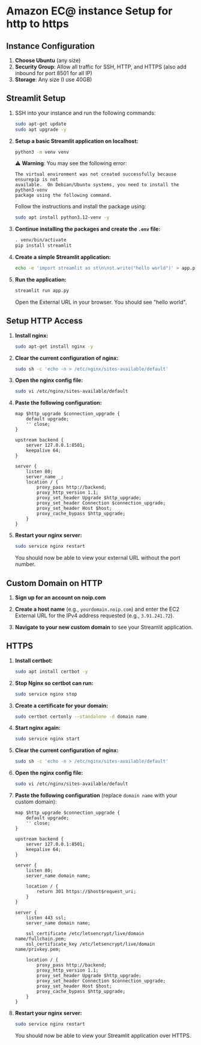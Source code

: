 # Amazon EC@ instance Setup for http to https

## Instance Configuration
1. **Choose Ubuntu** (any size)
2. **Security Group**: Allow all traffic for SSH, HTTP, and HTTPS (also add inbound for port 8501 for all IP)
3. **Storage**: Any size (I use 40GB)

## Streamlit Setup

1. SSH into your instance and run the following commands:

    ```bash
    sudo apt-get update
    sudo apt upgrade -y
    ```

2. **Setup a basic Streamlit application on localhost:**

    ```bash
    python3 -m venv venv
    ```

    ⚠️ **Warning**: You may see the following error:

    ```
    The virtual environment was not created successfully because ensurepip is not
    available.  On Debian/Ubuntu systems, you need to install the python3-venv
    package using the following command.
    ```

    Follow the instructions and install the package using:

    ```bash
    sudo apt install python3.12-venv -y
    ```

3. **Continue installing the packages and create the `.env` file:**

    ```bash
    . venv/bin/activate
    pip install streamlit
    ```

4. **Create a simple Streamlit application:**

    ```bash
    echo -e 'import streamlit as st\n\nst.write("hello world")' > app.py
    ```

5. **Run the application:**

    ```bash
    streamlit run app.py
    ```

    Open the External URL in your browser. You should see "hello world".

## Setup HTTP Access

1. **Install nginx:**

    ```bash
    sudo apt-get install nginx -y
    ```

2. **Clear the current configuration of nginx:**

    ```bash
    sudo sh -c 'echo -n > /etc/nginx/sites-available/default'
    ```

3. **Open the nginx config file:**

    ```bash
    sudo vi /etc/nginx/sites-available/default
    ```

4. **Paste the following configuration:**

    ```nginx
    map $http_upgrade $connection_upgrade {
        default upgrade;
        '' close;
    }

    upstream backend {
        server 127.0.0.1:8501;
        keepalive 64;
    }

    server {
        listen 80;
        server_name _;
        location / {
            proxy_pass http://backend;
            proxy_http_version 1.1;
            proxy_set_header Upgrade $http_upgrade;
            proxy_set_header Connection $connection_upgrade;
            proxy_set_header Host $host;
            proxy_cache_bypass $http_upgrade;
        }
    }
    ```

5. **Restart your nginx server:**

    ```bash
    sudo service nginx restart
    ```

    You should now be able to view your external URL without the port number.

## Custom Domain on HTTP

1. **Sign up for an account on noip.com**

2. **Create a host name** (e.g., `yourdomain.noip.com`) and enter the EC2 External URL for the IPv4 address requested (e.g., `3.91.241.72`).

3. **Navigate to your new custom domain** to see your Streamlit application.

## HTTPS

1. **Install certbot:**

    ```bash
    sudo apt install certbot -y
    ```

2. **Stop Nginx so certbot can run:**

    ```bash
    sudo service nginx stop
    ```

3. **Create a certificate for your domain:**

    ```bash
    sudo certbot certonly --standalone -d domain name
    ```

4. **Start nginx again:**

    ```bash
    sudo service nginx start
    ```

5. **Clear the current configuration of nginx:**

    ```bash
    sudo sh -c 'echo -n > /etc/nginx/sites-available/default'
    ```

6. **Open the nginx config file:**

    ```bash
    sudo vi /etc/nginx/sites-available/default
    ```

7. **Paste the following configuration** (replace `domain name` with your custom domain):

    ```nginx
    map $http_upgrade $connection_upgrade {
        default upgrade;
        '' close;
    }

    upstream backend {
        server 127.0.0.1:8501;
        keepalive 64;
    }

    server {
        listen 80;
        server_name domain name;

        location / {
            return 301 https://$host$request_uri;
        }
    }

    server {
        listen 443 ssl;
        server_name domain name;

        ssl_certificate /etc/letsencrypt/live/domain name/fullchain.pem;
        ssl_certificate_key /etc/letsencrypt/live/domain name/privkey.pem;

        location / {
            proxy_pass http://backend;
            proxy_http_version 1.1;
            proxy_set_header Upgrade $http_upgrade;
            proxy_set_header Connection $connection_upgrade;
            proxy_set_header Host $host;
            proxy_cache_bypass $http_upgrade;
        }
    }
    ```

8. **Restart your nginx server:**

    ```bash
    sudo service nginx restart
    ```

    You should now be able to view your Streamlit application over HTTPS.
